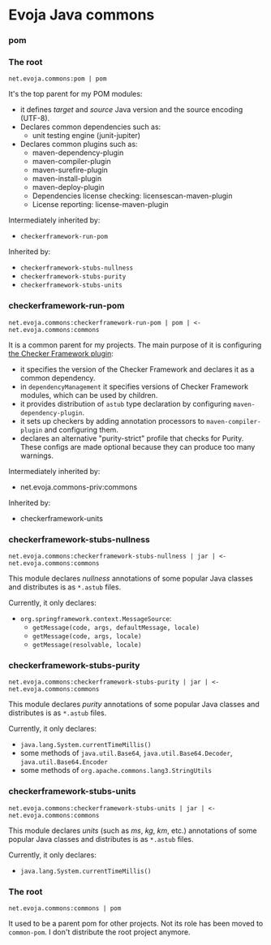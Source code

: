 # Evoja Java commons

### pom
### The root

	net.evoja.commons:pom | pom

It's the top parent for my POM modules:
* it defines _target_ and _source_ Java version and the source encoding (UTF-8).
* Declares common dependencies such as:
	* unit testing engine (junit-jupiter)
* Declares common plugins such as:
	* maven-dependency-plugin
	* maven-compiler-plugin
	* maven-surefire-plugin
	* maven-install-plugin
	* maven-deploy-plugin
	* Dependencies license checking: licensescan-maven-plugin
	* License reporting: license-maven-plugin

Intermediately inherited by:
* `checkerframework-run-pom`

Inherited by:
* `checkerframework-stubs-nullness`
* `checkerframework-stubs-purity`
* `checkerframework-stubs-units`



### checkerframework-run-pom

	net.evoja.commons:checkerframework-run-pom | pom | <- net.evoja.commons:commons

It is a common parent for my projects. The main purpose of it is configuring [the Checker Framework plugin](https://checkerframework.org/manual/):

* it specifies the version of the Checker Framework and declares it as a common dependency.
* in `dependencyManagement` it specifies versions of Checker Framework modules,
	which can be used by children.
* it provides distribution of `astub` type declaration by configuring `maven-dependency-plugin`.
* it sets up checkers by adding annotation processors to `maven-compiler-plugin` and configuring them.
* declares an alternative "purity-strict" profile that checks for Purity.
	These configs are made optional because they can produce too many warnings.

Intermediately inherited by:
* net.evoja.commons-priv:commons

Inherited by:
* checkerframework-units


### checkerframework-stubs-nullness

	net.evoja.commons:checkerframework-stubs-nullness | jar | <- net.evoja.commons:commons


This module declares _nullness_ annotations of some popular Java classes
and distributes is as `*.astub` files.

Currently, it only declares:

* `org.springframework.context.MessageSource`:
	* `getMessage(code, args, defaultMessage, locale)`
	* `getMessage(code, args, locale)`
	* `getMessage(resolvable, locale)`


### checkerframework-stubs-purity

	net.evoja.commons:checkerframework-stubs-purity | jar | <- net.evoja.commons:commons

This module declares _purity_ annotations of some popular Java classes
and distributes is as `*.astub` files.

Currently, it only declares:

* `java.lang.System.currentTimeMillis()`
* some methods of `java.util.Base64`, `java.util.Base64.Decoder`, `java.util.Base64.Encoder`
* some methods of `org.apache.commons.lang3.StringUtils`



### checkerframework-stubs-units

	net.evoja.commons:checkerframework-stubs-units | jar | <- net.evoja.commons:commons

This module declares _units_ (such as _ms_, _kg_, _km_, etc.) annotations of some popular Java classes
and distributes is as `*.astub` files.

Currently, it only declares:

* `java.lang.System.currentTimeMillis()`

### The root

	net.evoja.commons:commons | pom

It used to be a parent pom for other projects.
Not its role has been moved to `common-pom`.
I don't distribute the root project anymore.
